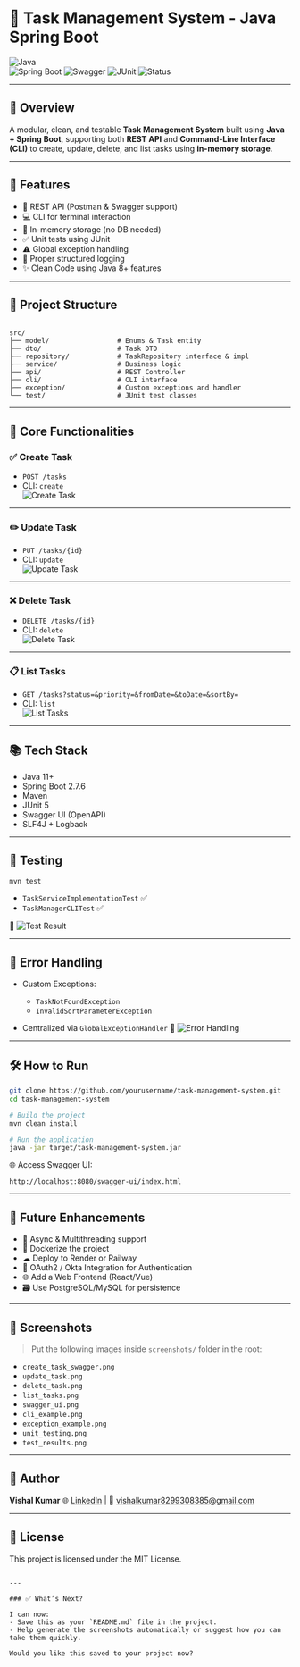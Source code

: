 # 📝 Task Management System - Java Spring Boot

![Java](https://img.shields.io/badge/Java-11+-brightgreen?logo=java)  
![Spring Boot](https://img.shields.io/badge/Spring--Boot-2.7.6-blue?logo=springboot)
![Swagger](https://img.shields.io/badge/API-Documented-orange?logo=swagger)
![JUnit](https://img.shields.io/badge/Tested-JUnit5-yellow)
![Status](https://img.shields.io/badge/Status-Completed-brightgreen)

---

## 📌 Overview

A modular, clean, and testable **Task Management System** built using **Java + Spring Boot**, supporting both **REST API** and **Command-Line Interface (CLI)** to create, update, delete, and list tasks using **in-memory storage**.

---

## 🚀 Features

- 🔗 REST API (Postman & Swagger support)
- 💻 CLI for terminal interaction
- 💾 In-memory storage (no DB needed)
- ✅ Unit tests using JUnit
- ⚠️ Global exception handling
- 📜 Proper structured logging
- ✨ Clean Code using Java 8+ features

---

## 🧩 Project Structure

```

src/
├── model/                 # Enums & Task entity
├── dto/                   # Task DTO
├── repository/            # TaskRepository interface & impl
├── service/               # Business logic
├── api/                   # REST Controller
├── cli/                   # CLI interface
├── exception/             # Custom exceptions and handler
└── test/                  # JUnit test classes

````

---

## 🧠 Core Functionalities

### ✅ Create Task  
- `POST /tasks`  
- CLI: `create`  
![Create Task](screenshots/create_task_swagger.png)

---

### ✏️ Update Task  
- `PUT /tasks/{id}`  
- CLI: `update`  
![Update Task](screenshots/update_task.png)

---

### ❌ Delete Task  
- `DELETE /tasks/{id}`  
- CLI: `delete`  
![Delete Task](screenshots/delete_task.png)

---

### 📋 List Tasks  
- `GET /tasks?status=&priority=&fromDate=&toDate=&sortBy=`  
- CLI: `list`  
![List Tasks](screenshots/list_tasks.png)

---

## 📚 Tech Stack

- Java 11+
- Spring Boot 2.7.6
- Maven
- JUnit 5
- Swagger UI (OpenAPI)
- SLF4J + Logback

---

## 🧪 Testing

```bash
mvn test
````

* `TaskServiceImplementationTest` ✅
* `TaskManagerCLITest` ✅

📸 ![Test Result](screenshots/test_results.png)

---

## 🔐 Error Handling

* Custom Exceptions:

  * `TaskNotFoundException`
  * `InvalidSortParameterException`
* Centralized via `GlobalExceptionHandler`
  📸 ![Error Handling](screenshots/exception_example.png)

---

## 🛠️ How to Run

```bash
git clone https://github.com/yourusername/task-management-system.git
cd task-management-system

# Build the project
mvn clean install

# Run the application
java -jar target/task-management-system.jar
```

🌐 Access Swagger UI:

```
http://localhost:8080/swagger-ui/index.html
```

---

## 🔮 Future Enhancements

* 🧵 Async & Multithreading support
* 🐳 Dockerize the project
* ☁ Deploy to Render or Railway
* 🔐 OAuth2 / Okta Integration for Authentication
* 🌐 Add a Web Frontend (React/Vue)
* 🗃️ Use PostgreSQL/MySQL for persistence

---

## 📸 Screenshots

> Put the following images inside `screenshots/` folder in the root:

* `create_task_swagger.png`
* `update_task.png`
* `delete_task.png`
* `list_tasks.png`
* `swagger_ui.png`
* `cli_example.png`
* `exception_example.png`
* `unit_testing.png`
* `test_results.png`

---

## 🤝 Author

**Vishal Kumar**
🌐 [LinkedIn](https://linkedin.com/in/vishal-kumar) | 📧 [vishalkumar8299308385@gmail.com](mailto:vishalkumar8299308385@gmail.com)

---

## 📜 License

This project is licensed under the MIT License.

```

---

### ✅ What’s Next?

I can now:
- Save this as your `README.md` file in the project.
- Help generate the screenshots automatically or suggest how you can take them quickly.

Would you like this saved to your project now?
```
